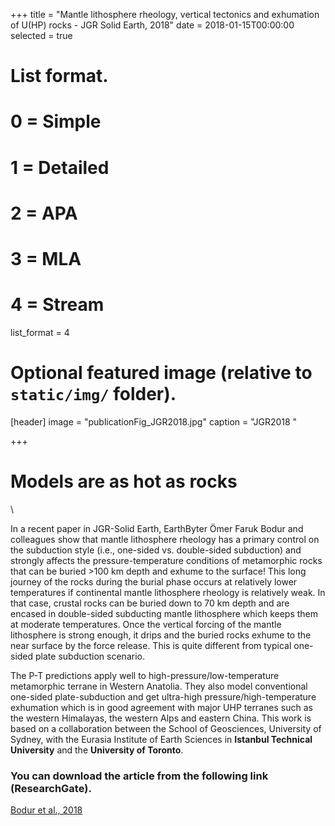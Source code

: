 +++
title = "Mantle lithosphere rheology, vertical tectonics and exhumation of U(HP) rocks - JGR Solid Earth, 2018"
date = 2018-01-15T00:00:00
selected = true

# List format.
#   0 = Simple
#   1 = Detailed
#   2 = APA
#   3 = MLA
#   4 = Stream
list_format = 4

# Optional featured image (relative to `static/img/` folder).
[header]
image = "publicationFig_JGR2018.jpg"
caption = "JGR2018 "

+++
# Models are as hot as rocks

\


In a recent paper in JGR-Solid Earth, EarthByter Ömer Faruk Bodur and colleagues show that mantle lithosphere rheology has a primary control on the subduction style (i.e., one-sided vs. double-sided subduction) and strongly affects the pressure-temperature conditions of metamorphic rocks that can be buried >100 km depth and exhume to the surface! This long journey of the rocks during the burial phase occurs at relatively lower temperatures if continental mantle lithosphere rheology is relatively weak. In that case, crustal rocks can be buried down to 70 km depth and are encased in double-sided subducting mantle lithosphere which keeps them at moderate temperatures. Once the vertical forcing of the mantle lithosphere is strong enough, it drips and the buried rocks exhume to the near surface by the force release. This is quite different from typical one-sided plate subduction scenario. 

The P-T predictions apply well to high-pressure/low-temperature metamorphic terrane in Western Anatolia. They also model conventional one-sided plate-subduction and get ultra-high pressure/high-temperature exhumation which is in good agreement with major UHP terranes such as the western Himalayas, the western Alps and eastern China. This work is based on a collaboration between the School of Geosciences, University of Sydney, with the Eurasia Institute of Earth Sciences in **Istanbul Technical University** and the **University of Toronto**.


### You can download the article from the following link (ResearchGate).


[Bodur et al., 2018](https://www.researchgate.net/publication/322625696_Mantle_Lithosphere_Rheology_Vertical_Tectonics_and_the_Exhumation_of_UHP_Rocks/)



